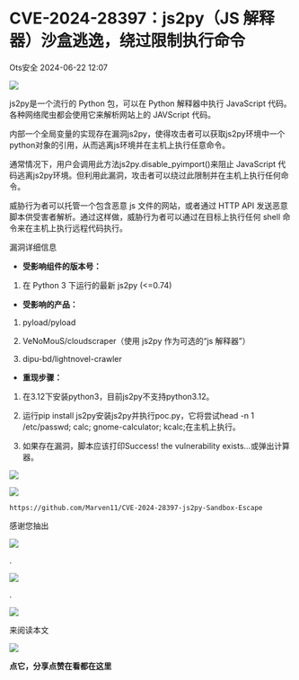 #  CVE-2024-28397：js2py（JS 解释器）沙盒逃逸，绕过限制执行命令   
 Ots安全   2024-06-22 12:07  
  
![](https://mmbiz.qpic.cn/mmbiz_gif/bL2iaicTYdZn7gtxSFZlfuCW6AdQib8Q1onbR0U2h9icP1eRO6wH0AcyJmqZ7USD0uOYncCYIH7ZEE8IicAOPxyb9IA/640?wx_fmt=gif "")  
  
js2py是一个流行的 Python 包，可以在 Python 解释器中执行 JavaScript 代码。各种网络爬虫都会使用它来解析网站上的 JAVScript 代码。  
  
内部一个全局变量的实现存在漏洞js2py，使得攻击者可以获取js2py环境中一个python对象的引用，从而逃离js环境并在主机上执行任意命令。  
  
通常情况下，用户会调用此方法js2py.disable_pyimport()来阻止 JavaScript 代码逃离js2py环境。但利用此漏洞，攻击者可以绕过此限制并在主机上执行任何命令。  
  
威胁行为者可以托管一个包含恶意 js 文件的网站，或者通过 HTTP API 发送恶意脚本供受害者解析。通过这样做，威胁行为者可以通过在目标上执行任何 shell 命令来在主机上执行远程代码执行。  
  
漏洞详细信息  
- **受影响组件的版本号：**  
  
1. 在 Python 3 下运行的最新 js2py (<=0.74)  
  
- **受影响的产品：**  
  
1. pyload/pyload  
  
1. VeNoMouS/cloudscraper（使用 js2py 作为可选的“js 解释器”）  
  
1. dipu-bd/lightnovel-crawler  
  
- **重现步骤：**  
  
1. 在3.12下安装python3，目前js2py不支持python3.12。  
  
1. 运行pip install js2py安装js2py并执行poc.py，它将尝试head -n 1 /etc/passwd; calc; gnome-calculator; kcalc;在主机上执行。  
  
1. 如果存在漏洞，脚本应该打印Success! the vulnerability exists...或弹出计算器。  
  
![](https://mmbiz.qpic.cn/sz_mmbiz_png/rWGOWg48tacica4CmicAC7eW22ITGqakibsKVNluwCb45ibSVB8aibpVDrgGS17J3KWr04yBw4m8CUOxS19DkWJ0gmw/640?wx_fmt=png&from=appmsg "")  
  
  
![](https://mmbiz.qpic.cn/sz_mmbiz_jpg/rWGOWg48tacica4CmicAC7eW22ITGqakibsoBXUE5Xzbjp0kyP5KNkQo6oNJsibp0rYzBxGd2Ge3hprWBpFpnzKibiaw/640?wx_fmt=jpeg&from=appmsg "")  
  
```
https://github.com/Marven11/CVE-2024-28397-js2py-Sandbox-Escape
```  
  
  
  
  
感谢您抽出  
  
![](https://mmbiz.qpic.cn/mmbiz_gif/Ljib4So7yuWgdSBqOibtgiaYWjL4pkRXwycNnFvFYVgXoExRy0gqCkqvrAghf8KPXnwQaYq77HMsjcVka7kPcBDQw/640?wx_fmt=gif "")  
  
.  
  
![](https://mmbiz.qpic.cn/mmbiz_gif/Ljib4So7yuWgdSBqOibtgiaYWjL4pkRXwycd5KMTutPwNWA97H5MPISWXLTXp0ibK5LXCBAXX388gY0ibXhWOxoEKBA/640?wx_fmt=gif "")  
  
.  
  
![](https://mmbiz.qpic.cn/mmbiz_gif/Ljib4So7yuWgdSBqOibtgiaYWjL4pkRXwycU99fZEhvngeeAhFOvhTibttSplYbBpeeLZGgZt41El4icmrBibojkvLNw/640?wx_fmt=gif "")  
  
来阅读本文  
  
![](https://mmbiz.qpic.cn/mmbiz_gif/Ljib4So7yuWge7Mibiad1tV0iaF8zSD5gzicbxDmfZCEL7vuOevN97CwUoUM5MLeKWibWlibSMwbpJ28lVg1yj1rQflyQ/640?wx_fmt=gif "")  
  
**点它，分享点赞在看都在这里**  
  
